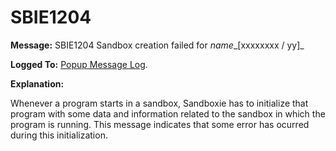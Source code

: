 # SBIE1204


**Message:** SBIE1204 Sandbox creation failed for _name__[xxxxxxxx / yy]_

**Logged To:** [Popup Message Log](PopupMessageLog).

**Explanation:**

Whenever a program starts in a sandbox, Sandboxie has to initialize that program with some data and information related to the sandbox in which the program is running. This message indicates that some error has ocurred during this initialization.
